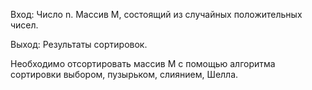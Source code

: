Вход: Число n. Массив M, состоящий из случайных положительных чисел.

Выход: Результаты сортировок. 

Необходимо отсортировать массив M с помощью алгоритма сортировки выбором, пузырьком, слиянием, Шелла.
